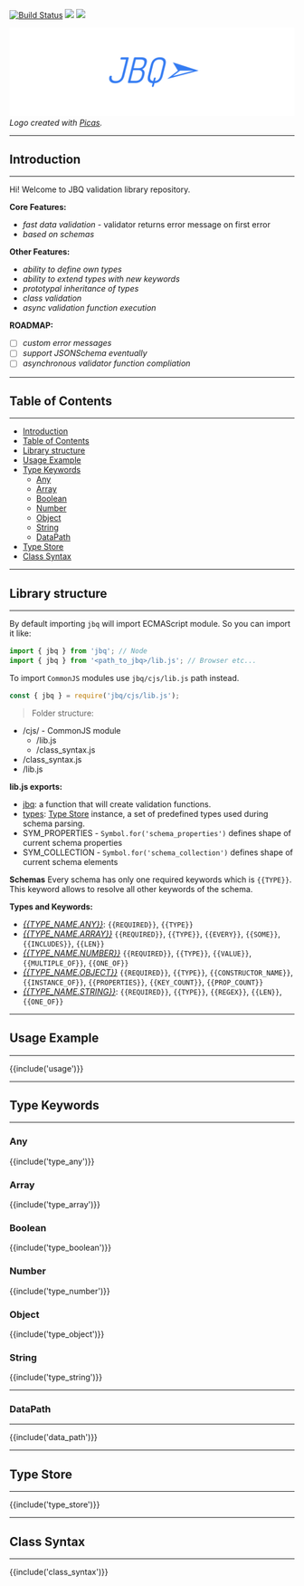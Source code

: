 [![Build Status](https://travis-ci.org/krnik/jbq.svg?branch=master)](https://travis-ci.org/krnik/jbq)
[![](https://img.shields.io/npm/v/jbq.svg)](https://www.npmjs.com/package/jbq)
![](https://img.shields.io/npm/types/jbq.svg)

![LOGO](https://raw.githubusercontent.com/krnik/jbq/master/jbq.png)
*Logo created with [Picas](https://github.com/djyde/Picas).*

***
## Introduction
***
Hi! Welcome to JBQ validation library repository.

**Core Features:**
- *fast data validation* - validator returns error message on first error
- *based on schemas*

**Other Features:**
- *ability to define own types*
- *ability to extend types with new keywords*
- *prototypal inheritance of types*
- *class validation*
- *async validation function execution*

**ROADMAP:**
- [ ] *custom error messages*
- [ ] *support JSONSchema eventually*
- [ ] *asynchronous validator function compliation*

***
## Table of Contents
***

- [Introduction](#Introduction)
- [Table of Contents](#Table-of-Contents)
- [Library structure](#Library-structure)
- [Usage Example](#Usage-Example)
- [Type Keywords](#Type-Keywords)
  - [Any](#Any)
  - [Array](#Array)
  - [Boolean](#Boolean)
  - [Number](#Number)
  - [Object](#Object)
  - [String](#String)
  - [DataPath](#DataPath)
- [Type Store](#Type-Store)
- [Class Syntax](#Class-Syntax)


***
## Library structure
***
By default importing `jbq` will import ECMAScript module. So you can import it like:
```javascript
import { jbq } from 'jbq'; // Node
import { jbq } from '<path_to_jbq>/lib.js'; // Browser etc...
```

To import `CommonJS` modules use `jbq/cjs/lib.js` path instead.
```javascript
const { jbq } = require('jbq/cjs/lib.js');
```

> Folder structure:
  - /cjs/ - CommonJS module
    - /lib.js
    - /class_syntax.js
  - /class_syntax.js
  - /lib.js

**lib.js exports:**
- [jbq](https://github.com/krnik/jbq/tree/master/docs#jbq): a function that will create validation functions.
- [types](https://github.com/krnik/jbq/tree/master/docs#types): [Type Store](#Type-Store) instance, a set of predefined types used during schema parsing.
- SYM_PROPERTIES - `Symbol.for('schema_properties')` defines shape of current schema properties
- SYM_COLLECTION - `Symbol.for('schema_collection')` defines shape of current schema elements

**Schemas**
Every schema has only one required keywords which is `{{TYPE}}`. This keyword allows to resolve all other keywords of the schema.

**Types and Keywords:**
- *[{{TYPE_NAME.ANY}}](#any)*: `{{REQUIRED}}`, `{{TYPE}}`
- *[{{TYPE_NAME.ARRAY}}](#array)* `{{REQUIRED}}`, `{{TYPE}}`, `{{EVERY}}`, `{{SOME}}`, `{{INCLUDES}}`, `{{LEN}}`
- *[{{TYPE_NAME.NUMBER}}](#number)* `{{REQUIRED}}`, `{{TYPE}}`, `{{VALUE}}`, `{{MULTIPLE_OF}}`, `{{ONE_OF}}`
- *[{{TYPE_NAME.OBJECT}}](#object)* `{{REQUIRED}}`, `{{TYPE}}`, `{{CONSTRUCTOR_NAME}}`, `{{INSTANCE_OF}}`, `{{PROPERTIES}}`, `{{KEY_COUNT}}`, `{{PROP_COUNT}}`
- *[{{TYPE_NAME.STRING}}](#string)*: `{{REQUIRED}}`, `{{TYPE}}`, `{{REGEX}}`, `{{LEN}}`, `{{ONE_OF}}`

***
## Usage Example
***
{{include('usage')}}

***
## Type Keywords
***
### Any
{{include('type_any')}}
### Array
{{include('type_array')}}
### Boolean
{{include('type_boolean')}}
### Number
{{include('type_number')}}
### Object
{{include('type_object')}}
### String
{{include('type_string')}}

***
### DataPath
***
{{include('data_path')}}

<!-- #### SchemaMinMax -->
<!--
Definition:
```typescript
interface DataPath {
    {{PROP_DATA_PATH}}: string | string[];
    [key: string]: unknown;
}

interface SchemaMin {
    min: number | DataPath;
}

interface SchemaMax {
    max: number | DataPath;
}

type SchemaMinMax = SchemaMax | SchemaMin | number | DataPath;
```

DataPath part is valid only if keywords supports `{{PROP_DATA_PATH}}`.
```typescript
// Valid values:
const path: DataPath = { {{PROP_DATA_PATH}}: 'path/to/property' };
const v1: SchemaMinMax = 1;
const v2: SchemaMinMax = path;
const v3: SchemaMinMax = { min: 10, max: path };
const v4: SchemaMinMax = { max: 15 };
``` -->
***
## Type Store
***
{{include('type_store')}}

***
## Class Syntax
***
{{include('class_syntax')}}
